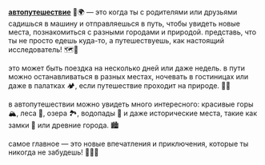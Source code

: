**[автопутешествие](autotravel.md)** 🚗🌍 — это когда ты с родителями или друзьями садишься в машину и отправляешься в путь, чтобы увидеть новые места, познакомиться с разными городами и природой. представь, что ты не просто едешь куда-то, а путешествуешь, как настоящий исследователь! 🗺️🌄

это может быть поездка на несколько дней или даже недель. в пути можно останавливаться в разных местах, ночевать в гостиницах или даже в палатках 🏕️, если путешествие проходит на природе. 🌲🌳

в автопутешествии можно увидеть много интересного: красивые горы 🏔️, леса 🌲, озера 🏞️, водопады 🌊 и даже исторические места, такие как замки 🏰 или древние города. 🏙️

самое главное — это новые впечатления и приключения, которые ты никогда не забудешь! 🎉💥🚀

